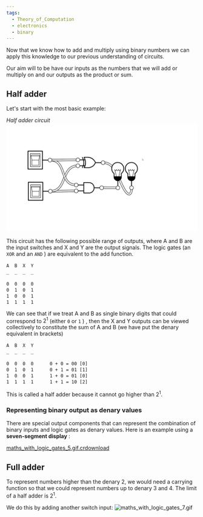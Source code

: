```yaml
---
tags:
  - Theory_of_Computation
  - electronics
  - binary
---
```


Now that we know how to add and multiply using binary numbers we can apply this knowledge to our previous understanding of circuits.

Our aim will to be have our inputs as the numbers that we will add or multiply on and our outputs as the product or sum.

## Half adder

Let's start with the most basic example:

*Half adder circuit*
![maths_with_logic_gates_1.png](../img/maths_with_logic_gates_1.png)

This circuit has the following possible range of outputs, where A and B are the input switches and X and Y are the output signals. The logic gates (an `XOR` and an `AND` ) are equivalent to the add function.

````
A  B  X  Y
_  _  _  _

0  0  0  0      
0  1  0  1     
1  0  0  1     
1  1  1  1
````

We can see that if we treat A and B as single binary digits that could correspond to $2^1$ (either `0` or `1` ) , then the X and Y outputs can be viewed collectively to constitute the sum of A and B (we have put the denary equivalent in brackets)

````
A  B  X  Y
_  _  _  _

0  0  0  0      0 + 0 = 00 [0]
0  1  0  1      0 + 1 = 01 [1]
1  0  0  1      1 + 0 = 01 [0]
1  1  1  1      1 + 1 = 10 [2]
````

This is called a half adder because it cannot go higher than $2^1$.

### Representing binary output as denary values

There are special output components that can represent the combination of binary inputs and logic gates as denary values. Here is an example using a **seven-segment display** :

[maths_with_logic_gates_5.gif.crdownload](../img/maths_with_logic_gates_5.gif.crdownload)

## Full adder

To represent numbers higher than the denary 2, we would need a carrying function so that we could represent numbers up to denary 3 and 4. The limit of a half adder is $2^1$.

We do this by adding another switch input:
![maths_with_logic_gates_7.gif](../img/maths_with_logic_gates_7.gif)
